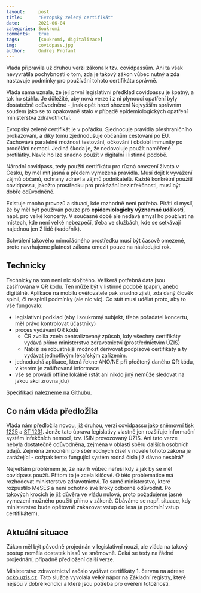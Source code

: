 ```yaml
---
layout:     post
title:      "Evropský zelený certifikát"
date:       2021-06-04
categories: Soukromí
comments:   true
tags:       [soukromí, digitalizace]
img:        covidpass.jpg
author:     Ondřej Profant
---
```


Vláda připravila už druhou verzi zákona k tzv. covidpassům. Ani ta však nevyvrátila pochybnosti o tom, zda je takový zákon vůbec nutný a zda nastavuje podmínky pro používání tohoto certifikátu správně.

<!--more-->

Vláda sama uznala, že její první legislativní předklad covidpassu je špatný, a tak ho stáhla. Je důležité, aby nová verze i z ní plynoucí opatření byly dostatečně odůvodněné - jinak opět hrozí shození Nejvyšším správním soudem jako se to opakovaně stalo v případě epidemiologických opatření ministerstva zdravotnictví.

Evropský zelený certifikát je v pořádku. Sjednocuje pravidla přeshraničního prokazování, a díky tomu zjednodušuje občanům cestování po EU. Zachovává paralelně možnost testování, očkování i období immunity po prodělání nemoci. Jediná škoda je, že nedovoluje použít naměřené protilátky. Navíc ho lze snadno použít v digitální i listinné podobě.

Národní covidpass, tedy použití certifikátu pro různá omezení života v Česku, by měl mít jasná a předem vymezená pravidla. Musí dojít k vyvážení zájmů občanů, ochrany zdraví a zájmů podnikatelů. Každé konkrétní použití covidpassu, jakožto prostředku pro prokázání bezinfekčnosti, musí být dobře odůvodněné.

Existuje mnoho provozů a situací, kde rozhodně není potřeba. Piráti si myslí, že by měl být používán pouze pro **epidemiologicky významné události**, např. pro velké koncerty. V současné době ale nedává smysl ho používat na místech, kde není velké nebezpečí, třeba ve službách, kde se setkávají najednou jen 2 lidé (kadeřník).

Schválení takového mimořádného prostředku musí být časově omezené, proto navrhujeme platnost zákona omezit pouze na následující rok.

## Technicky

Technicky na tom není nic složitého. Veškerá potřebná data jsou zašifrována v QR kódu. Ten může být v listinné podobě (papír), anebo digitálně. Aplikace na mobilu ověřovatele pak snadno zjistí, zda daný člověk splnil, či nesplnil podmínky (ale nic víc). Co stát musí udělat proto, aby to vše fungovalo:

- legislativní podklad (aby i soukromý subjekt, třeba pořadatel koncertu, měl právo kontrolovat účastníky)
- proces vydávání QR kódů
  - ČR zvolila zcela centralizovaný způsob, kdy všechny certifikáty vydává přímo ministerstvo zdravotnictví (prostřednictvím ÚZIS)
  - Nabízí se robustnější možnost derivovat podpisové certifikáty a ty vydávat jednotlivým lékařským zařízením.
- jednoduchá aplikace, která řekne ANO/NE při přečtený daného QR kódu, v kterém je zašifrovaná informace
- vše se provádí offline lokálně (stát ani nikdo jiný nemůže sledovat na jakou akci zrovna jdu)

Specifikaci [nalezneme na Githubu](https://github.com/eu-digital-green-certificates/dgc-overview).

## Co nám vláda předložila

Vláda nám předložila novou, již druhou, verzi covidpassu jako [sněmovní tisk 1225](https://www.psp.cz/sqw/text/tiskt.sqw?O=8&CT=1225&CT1=0) a [ST 1231](https://www.psp.cz/sqw/text/tiskt.sqw?O=8&CT=1231&CT1=0). Jenže tato úprava legislativy vlastně jen rozšiřuje informační systém infekčních nemocí, tzv. ISIN provozovaný ÚZIS. Ani tato verze nebyla dostatečně odůvodněna, zejména v oblasti sběru dalších osobních údajů. Zejména zmocnění pro sběr rodných čísel v novele tohoto zákona je zarážející - cožpak tento fungující systém rodná čísla již dávno nesbírá?

Největším problémem je, že návrh vůbec neřeší kdy a jak by se měl covidpass použít. Přitom to je zcela klíčové. O této problematice má rozhodovat ministerstvo zdravotnictví. To samé ministerstvo, které rozpustilo MeSES a není ochotno své kroky odborně odůvodnit. Po takových krocích je již důvěra ve vládu nulová, proto požadujeme jasné vymezení možného použití přímo v zákoně. Obáváme se např. situace, kdy ministerstvo bude opětovně zakazovat vstup do lesa (a podmíní vstup certifikátem).

## Aktuální situace

Zákon měl být původně projednán v legislativní nouzi, ale vláda na takový postup neměla dostatek hlasů ve sněmovně. Čeká se tedy na řádné projednání, případně předložení další verze.

Ministerstvo zdravotnictví začalo vydávat certifikáty 1. června na adrese [ocko.uzis.cz](ocko.uzis.cz). Tato služba vyvolala velký nápor na Základní registry, které nejsou v dobré kondici a které jsou potřeba pro ověření totožnosti.
